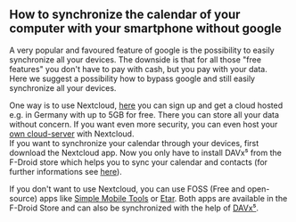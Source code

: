 ## How to synchronize the calendar of your computer with your smartphone without google

A very popular and favoured feature of google is the possibility to easily synchronize all your devices. The downside is that for all those "free features" you don't have to pay with cash, but you pay with your data.\
Here we suggest a possibility how to bypass google and still easily synchronize all your devices.

One way is to use Nextcloud, [here][nextcloud] you can sign up and get a cloud hosted e.g. in Germany with up to 5GB for free. There you can store all your data without concern. If you want even more security, you can even host your [own cloud-server][owncloud] with Nextcloud.\
If you want to synchronize your calendar through your devices, first download the Nextcloud app. Now you only have to install DAVx⁵ from the F-Droid store which helps you to sync your calendar and contacts (for further informations see [here][davx5]).

If you don't want to use Nextcloud, you can use FOSS (Free and open-source) apps like [Simple Mobile Tools][smt] or [Etar][etar]. Both apps are available in the F-Droid Store and can also be synchronized with the help of [DAVx⁵][davx5].






[nextcloud]: https://nextcloud.com/signup/
[owncloud]: https://nextcloud.com/devices/
[davx5]: https://docs.nextcloud.com/server/latest/user_manual/de/pim/sync_android.html
[smt]: https://www.simplemobiletools.com/
[etar]: https://github.com/Etar-Group/Etar-Calendar
